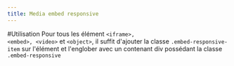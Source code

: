 ```yaml
---
title: Media embed responsive
---
```

#Utilisation
Pour tous les élément <code>&lt;iframe&gt;, &lt;embed&gt;, &lt;video&gt;</code> et <code>&lt;object&gt;</code>, il suffit d'ajouter la classe <code>.embed-responsive-item</code> sur l'élément et l'englober avec un contenant div possédant la classe <code>.embed-responsive</code> 
